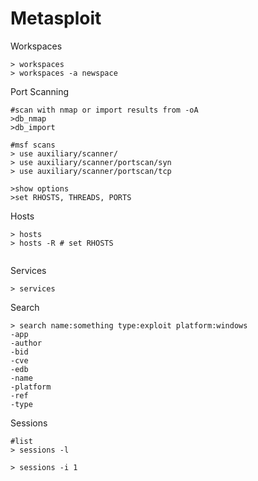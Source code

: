 # Metasploit

Workspaces

```text
> workspaces
> workspaces -a newspace

```

Port Scanning

```text
#scan with nmap or import results from -oA
>db_nmap
>db_import

#msf scans
> use auxiliary/scanner/
> use auxiliary/scanner/portscan/syn
> use auxiliary/scanner/portscan/tcp

>show options
>set RHOSTS, THREADS, PORTS
```

Hosts

```text
> hosts
> hosts -R # set RHOSTS


```

Services

```text
> services
```

Search

```text
> search name:something type:exploit platform:windows
-app
-author
-bid 
-cve
-edb
-name
-platform
-ref
-type

```

Sessions

```text
#list
> sessions -l

> sessions -i 1

```



